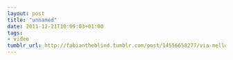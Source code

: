 ```yaml
---
layout: post
title: "unnamed"
date: 2011-12-21T10:09:03+01:00
tags:
- video
tumblr_url: http://fabiantheblind.tumblr.com/post/14556658277/via-mellow-mark-mellow-mark-ist-tot-musik-video
---
```

